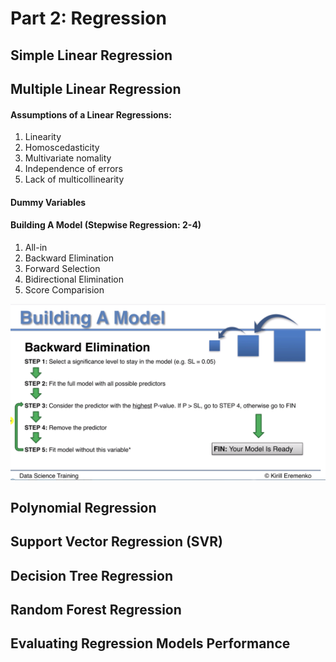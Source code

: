 # Part 2: Regression

## Simple Linear Regression

## Multiple Linear Regression
#### Assumptions of a Linear Regressions:
1. Linearity
1. Homoscedasticity
1. Multivariate nomality
1. Independence of errors
1. Lack of multicollinearity

#### Dummy Variables

#### Building A Model (Stepwise Regression: 2-4)
1. All-in
1. Backward Elimination
1. Forward Selection
1. Bidirectional Elimination
1.  Score Comparision

![backward](https://github.com/time2036/Machine-Learning-A-Z-Python-R-In-Data-Science/blob/master/2_Regression/Backward.png)

## Polynomial Regression

## Support Vector Regression (SVR)

## Decision Tree Regression

## Random Forest Regression

## Evaluating Regression Models Performance
